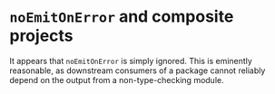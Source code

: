 # `noEmitOnError` and composite projects

It appears that `noEmitOnError` is simply ignored. This is eminently reasonable, as downstream consumers of a package cannot reliably depend on the output from a non-type-checking module.